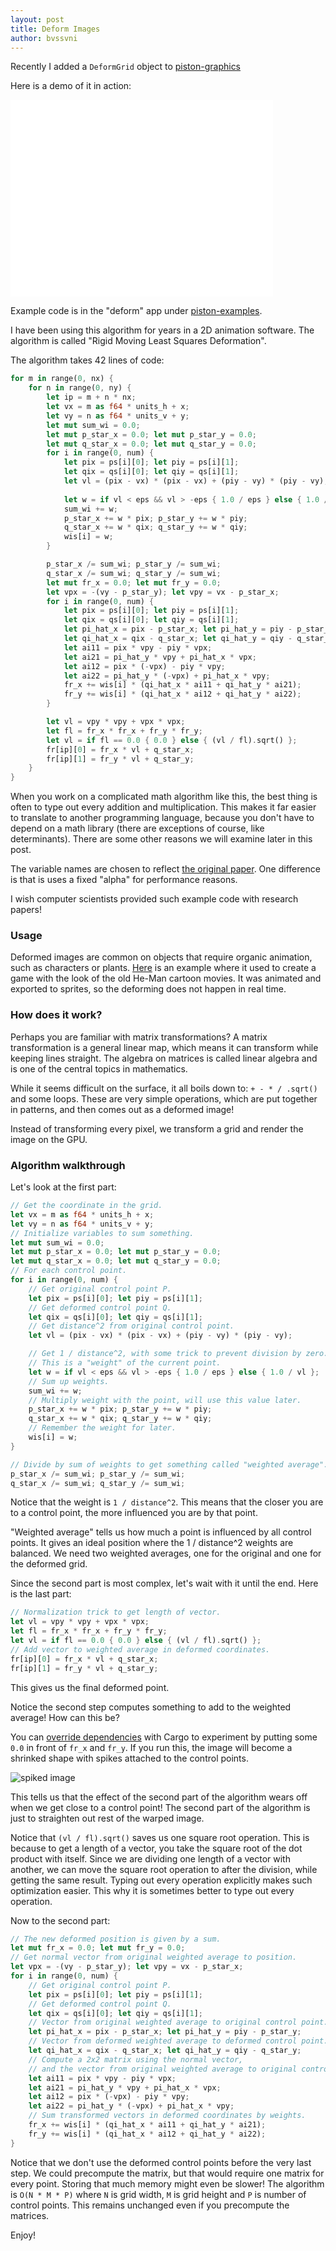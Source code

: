 ```yaml
---
layout: post
title: Deform Images
author: bvssvni
---
```


Recently I added a `DeformGrid` object to [piston-graphics](https://github.com/PistonDevelopers/graphics)

Here is a demo of it in action:

<iframe width="420" height="315" src="//www.youtube.com/embed/qW4OlBWH5Gs" frameborder="0" allowfullscreen></iframe>

Example code is in the "deform" app under [piston-examples](https://github.com/pistondevelopers/piston-examples).

I have been using this algorithm for years in a 2D animation software.
The algorithm is called "Rigid Moving Least Squares Deformation".

The algorithm takes 42 lines of code:

```Rust
for m in range(0, nx) {
    for n in range(0, ny) {
        let ip = m + n * nx;
        let vx = m as f64 * units_h + x;
        let vy = n as f64 * units_v + y;
        let mut sum_wi = 0.0;
        let mut p_star_x = 0.0; let mut p_star_y = 0.0;
        let mut q_star_x = 0.0; let mut q_star_y = 0.0;
        for i in range(0, num) {
            let pix = ps[i][0]; let piy = ps[i][1];
            let qix = qs[i][0]; let qiy = qs[i][1];
            let vl = (pix - vx) * (pix - vx) + (piy - vy) * (piy - vy);
       
            let w = if vl < eps && vl > -eps { 1.0 / eps } else { 1.0 / vl };
            sum_wi += w;
            p_star_x += w * pix; p_star_y += w * piy;
            q_star_x += w * qix; q_star_y += w * qiy;
            wis[i] = w;
        }

        p_star_x /= sum_wi; p_star_y /= sum_wi;
        q_star_x /= sum_wi; q_star_y /= sum_wi;
        let mut fr_x = 0.0; let mut fr_y = 0.0;
        let vpx = -(vy - p_star_y); let vpy = vx - p_star_x;
        for i in range(0, num) {
            let pix = ps[i][0]; let piy = ps[i][1];
            let qix = qs[i][0]; let qiy = qs[i][1];
            let pi_hat_x = pix - p_star_x; let pi_hat_y = piy - p_star_y;
            let qi_hat_x = qix - q_star_x; let qi_hat_y = qiy - q_star_y;
            let ai11 = pix * vpy - piy * vpx;
            let ai21 = pi_hat_y * vpy + pi_hat_x * vpx;
            let ai12 = pix * (-vpx) - piy * vpy;
            let ai22 = pi_hat_y * (-vpx) + pi_hat_x * vpy;
            fr_x += wis[i] * (qi_hat_x * ai11 + qi_hat_y * ai21);
            fr_y += wis[i] * (qi_hat_x * ai12 + qi_hat_y * ai22);
        }

        let vl = vpy * vpy + vpx * vpx;
        let fl = fr_x * fr_x + fr_y * fr_y;
        let vl = if fl == 0.0 { 0.0 } else { (vl / fl).sqrt() };
        fr[ip][0] = fr_x * vl + q_star_x;
        fr[ip][1] = fr_y * vl + q_star_y;
    }
}
```

When you work on a complicated math algorithm like this,
the best thing is often to type out every addition and multiplication.
This makes it far easier to translate to another programming language,
because you don't have to depend on a math library (there are exceptions of course, like determinants).
There are some other reasons we will examine later in this post.

The variable names are chosen to reflect [the original paper](https://github.com/PistonDevelopers/graphics/issues/625).
One difference is that is uses a fixed "alpha" for performance reasons.

I wish computer scientists provided such example code with research papers!

### Usage

Deformed images are common on objects that require organic animation, such as characters or plants.
[Here](https://www.youtube.com/watch?v=8w11OsruvZw) is an example where it used to create a game
with the look of the old He-Man cartoon movies.
It was animated and exported to sprites, so the deforming does not happen in real time.

### How does it work?

Perhaps you are familiar with matrix transformations?
A matrix transformation is a general linear map,
which means it can transform while keeping lines straight.
The algebra on matrices is called linear algebra and is one of the central topics in mathematics.

While it seems difficult on the surface, it all boils down to: `+ - * / .sqrt()` and some loops.
These are very simple operations, which are put together in patterns, and then comes out as a deformed image!

Instead of transforming every pixel, we transform a grid and render the image on the GPU.

### Algorithm walkthrough

Let's look at the first part:

```Rust
// Get the coordinate in the grid.
let vx = m as f64 * units_h + x;
let vy = n as f64 * units_v + y;
// Initialize variables to sum something.
let mut sum_wi = 0.0;
let mut p_star_x = 0.0; let mut p_star_y = 0.0;
let mut q_star_x = 0.0; let mut q_star_y = 0.0;
// For each control point.
for i in range(0, num) {
    // Get original control point P.
    let pix = ps[i][0]; let piy = ps[i][1];
    // Get deformed control point Q.
    let qix = qs[i][0]; let qiy = qs[i][1];
    // Get distance^2 from original control point.
    let vl = (pix - vx) * (pix - vx) + (piy - vy) * (piy - vy);

    // Get 1 / distance^2, with some trick to prevent division by zero.
    // This is a "weight" of the current point.
    let w = if vl < eps && vl > -eps { 1.0 / eps } else { 1.0 / vl };
    // Sum up weights.
    sum_wi += w;
    // Multiply weight with the point, will use this value later.
    p_star_x += w * pix; p_star_y += w * piy;
    q_star_x += w * qix; q_star_y += w * qiy;
    // Remember the weight for later.
    wis[i] = w;
}

// Divide by sum of weights to get something called "weighted average".
p_star_x /= sum_wi; p_star_y /= sum_wi;
q_star_x /= sum_wi; q_star_y /= sum_wi;
```

Notice that the weight is `1 / distance^2`.
This means that the closer you are to a control point,
the more influenced you are by that point.

"Weighted average" tells us how much a point is influenced by all control points.
It gives an ideal position where the 1 / distance^2 weights are balanced.
We need two weighted averages, one for the original and one for the deformed grid.

Since the second part is most complex, let's wait with it until the end.
Here is the last part:

```Rust
// Normalization trick to get length of vector.
let vl = vpy * vpy + vpx * vpx;
let fl = fr_x * fr_x + fr_y * fr_y;
let vl = if fl == 0.0 { 0.0 } else { (vl / fl).sqrt() };
// Add vector to weighted average in deformed coordinates.
fr[ip][0] = fr_x * vl + q_star_x;
fr[ip][1] = fr_y * vl + q_star_y;
```

This gives us the final deformed point.

Notice the second step computes something to add to the weighted average!
How can this be?

You can [override dependencies](https://github.com/PistonDevelopers/piston/issues/482)
with Cargo to experiment by putting some `0.0` in front of `fr_x` and `fr_y`.
If you run this, the image will become a shrinked shape with spikes attached to the control points.

![spiked image](http://i.imgur.com/JR1JAwl.png)

This tells us that the effect of the second part
of the algorithm wears off when we get close to a control point!
The second part of the algorithm is just to straighten out rest of the warped image.

Notice that `(vl / fl).sqrt()` saves us one square root operation.
This is because to get a length of a vector, you take the square root
of the dot product with itself.
Since we are dividing one length of a vector with another,
we can move the square root operation to after the division,
while getting the same result.
Typing out every operation explicitly makes such optimization easier.
This why it is sometimes better to type out every operation.

Now to the second part:

```Rust
// The new deformed position is given by a sum.
let mut fr_x = 0.0; let mut fr_y = 0.0;
// Get normal vector from original weighted average to position.
let vpx = -(vy - p_star_y); let vpy = vx - p_star_x;
for i in range(0, num) {
    // Get original control point P.
    let pix = ps[i][0]; let piy = ps[i][1];
    // Get deformed control point Q.
    let qix = qs[i][0]; let qiy = qs[i][1];
    // Vector from original weighted average to original control point.
    let pi_hat_x = pix - p_star_x; let pi_hat_y = piy - p_star_y;
    // Vector from deformed weighted average to deformed control point.
    let qi_hat_x = qix - q_star_x; let qi_hat_y = qiy - q_star_y;
    // Compute a 2x2 matrix using the normal vector,
    // and the vector from original weighted average to original control point.
    let ai11 = pix * vpy - piy * vpx;
    let ai21 = pi_hat_y * vpy + pi_hat_x * vpx;
    let ai12 = pix * (-vpx) - piy * vpy;
    let ai22 = pi_hat_y * (-vpx) + pi_hat_x * vpy;
    // Sum transformed vectors in deformed coordinates by weights.
    fr_x += wis[i] * (qi_hat_x * ai11 + qi_hat_y * ai21);
    fr_y += wis[i] * (qi_hat_x * ai12 + qi_hat_y * ai22);
}
```

Notice that we don't use the deformed control points before the very last step.
We could precompute the matrix, but that would require one matrix for every point.
Storing that much memory might even be slower!
The algorithm is `O(N * M * P)` where `N` is grid width, `M` is grid height and `P` is number of control points.
This remains unchanged even if you precompute the matrices.

Enjoy!
